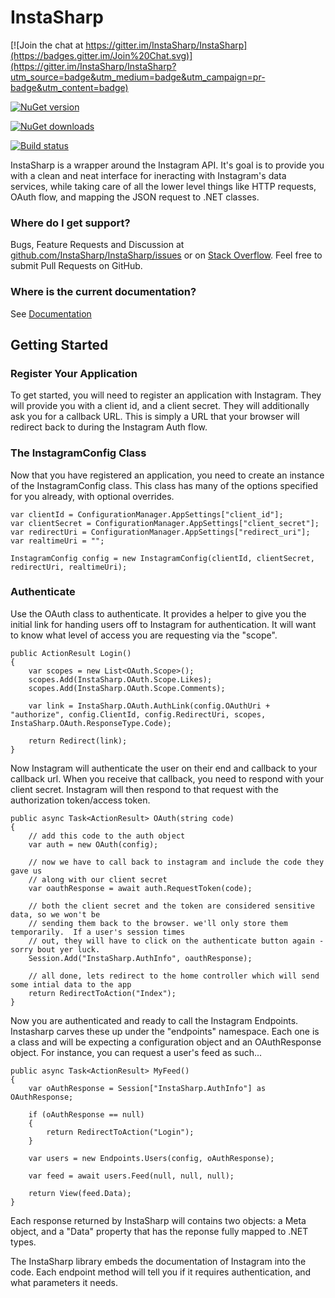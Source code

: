 # InstaSharp

[![Join the chat at https://gitter.im/InstaSharp/InstaSharp](https://badges.gitter.im/Join%20Chat.svg)](https://gitter.im/InstaSharp/InstaSharp?utm_source=badge&utm_medium=badge&utm_campaign=pr-badge&utm_content=badge)

[![NuGet version](https://img.shields.io/nuget/v/InstaSharp.svg)](https://www.nuget.org/packages/InstaSharp)

[![NuGet downloads](https://img.shields.io/nuget/dt/InstaSharp.svg)](https://www.nuget.org/packages/InstaSharp)

[![Build status](https://ci.appveyor.com/api/projects/status/ch334xwq15i9pcum)](https://ci.appveyor.com/project/Fujiy/instasharp)

InstaSharp is a wrapper around the Instagram API.  It's goal is to provide you with a clean and neat interface for ineracting with Instagram's data services, while taking care of all the lower level things like HTTP requests, OAuth flow, and mapping the JSON request to .NET classes.

### Where do I get support?

Bugs, Feature Requests and Discussion at [github.com/InstaSharp/InstaSharp/issues](https://github.com/InstaSharp/InstaSharp/issues) or on [Stack Overflow](http://stackoverflow.com/questions/tagged/instasharp). Feel free to submit Pull Requests on GitHub.

### Where is the current documentation?

See [Documentation](http://instasharp.github.io/InstaSharp/Documentation/index.html)

## Getting Started

### Register Your Application 
 
To get started, you will need to register an application with Instagram.  They will provide you with a client id, and a client secret.  They will additionally ask you for a callback URL. This is simply a URL that your browser will redirect back to during the Instagram Auth flow.

### The InstagramConfig Class

Now that you have registered an application, you need to create an instance of the InstagramConfig class.  This class has many of the options specified for you already, with optional overrides.

	var clientId = ConfigurationManager.AppSettings["client_id"];
	var clientSecret = ConfigurationManager.AppSettings["client_secret"];
	var redirectUri = ConfigurationManager.AppSettings["redirect_uri"];
	var realtimeUri = "";

	InstagramConfig config = new InstagramConfig(clientId, clientSecret, redirectUri, realtimeUri);

### Authenticate

Use the OAuth class to authenticate. It provides a helper to give you the initial link for handing users off to Instagram for authentication.  It will want to know what level of access you are requesting via the "scope".

    public ActionResult Login()
    {
        var scopes = new List<OAuth.Scope>();
        scopes.Add(InstaSharp.OAuth.Scope.Likes);
        scopes.Add(InstaSharp.OAuth.Scope.Comments);

        var link = InstaSharp.OAuth.AuthLink(config.OAuthUri + "authorize", config.ClientId, config.RedirectUri, scopes, InstaSharp.OAuth.ResponseType.Code);

        return Redirect(link);
    }

Now Instagram will authenticate the user on their end and callback to your callback url. When you receive that callback, you need to respond with your client secret. Instagram will then respond to that request with the authorization token/access token.

    public async Task<ActionResult> OAuth(string code)
    {
        // add this code to the auth object
        var auth = new OAuth(config);

        // now we have to call back to instagram and include the code they gave us
        // along with our client secret
        var oauthResponse = await auth.RequestToken(code);

        // both the client secret and the token are considered sensitive data, so we won't be
        // sending them back to the browser. we'll only store them temporarily.  If a user's session times
        // out, they will have to click on the authenticate button again - sorry bout yer luck.
        Session.Add("InstaSharp.AuthInfo", oauthResponse);

        // all done, lets redirect to the home controller which will send some intial data to the app
        return RedirectToAction("Index");
    }

Now you are authenticated and ready to call the Instagram Endpoints.  Instasharp carves these up under the "endpoints" namespace.  Each one is a class and will be expecting a configuration object and an OAuthResponse object.  For instance, you can request a user's feed as such...

    public async Task<ActionResult> MyFeed()
    {
        var oAuthResponse = Session["InstaSharp.AuthInfo"] as OAuthResponse;

        if (oAuthResponse == null)
        {
            return RedirectToAction("Login");
        }

        var users = new Endpoints.Users(config, oAuthResponse);

        var feed = await users.Feed(null, null, null);

        return View(feed.Data);
    }

Each response returned by InstaSharp will contains two objects: a Meta object, and a "Data" property that has the reponse fully mapped to .NET types.

The InstaSharp library embeds the documentation of Instagram into the code.  Each endpoint method will tell you if it requires authentication, and what parameters it needs.
